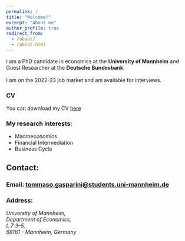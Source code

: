```yaml
---
permalink: /
title: "Welcome!"
excerpt: "About me"
author_profile: true
redirect_from: 
  - /about/
  - /about.html
---
```


I am a PhD candidate in economics at the **University of Mannheim** and <br/>
Guest Researcher at the **Deutsche Bundesbank**. <br/> <br/>
I am on the 2022-23 job market and am available for interviews. 


### CV
You can download my CV [here](https://github.com/tommaso-gasparini-econ/tommaso-gasparini-econ.github.io/raw/master/files/CV.pdf)

### My research interests:
* Macroeconomics
* Financial Intermediation
* Business Cycle



## Contact:
### Email: [tommaso.gasparini@students.uni-mannheim.de](mailto:tommaso.gasparini@students.uni-mannheim.de "Email")
### Address:
<address>
  University of Mannheim,<br /> Department of Economics,<br /> L 7 3–5, <br /> 68161 - Mannheim, Germany
</address>

